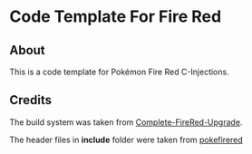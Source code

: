 # Code Template For Fire Red

## About
This is a code template for Pokémon Fire Red C-Injections.

## Credits
The build system was taken from [Complete-FireRed-Upgrade](https://github.com/Skeli789/Complete-Fire-Red-Upgrade).

The header files in **include** folder were taken from [pokefirered](https://github.com/pret/pokefirered)
